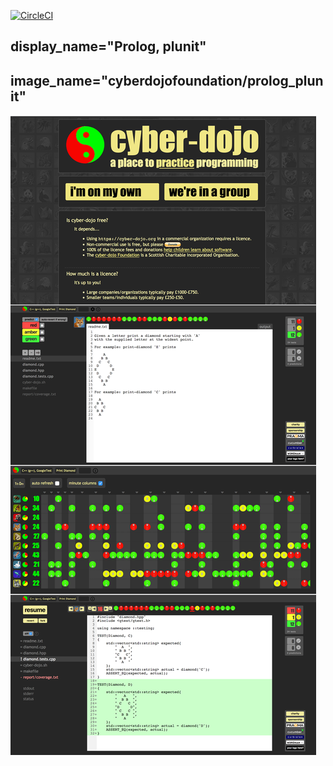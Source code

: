 [![CircleCI](https://circleci.com/gh/cyber-dojo-languages/prolog-plunit.svg?style=svg)](https://circleci.com/gh/cyber-dojo-languages/prolog-plunit)

## display_name="Prolog, plunit"
## image_name="cyberdojofoundation/prolog_plunit"

![cyber-dojo.org home page](https://github.com/cyber-dojo/cyber-dojo/blob/master/shared/home_page_snapshot.png)
